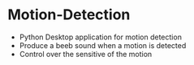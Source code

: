 # Motion-Detection
- Python Desktop application for motion detection
- Produce a beeb sound when a motion is detected
- Control over the sensitive of the motion 
